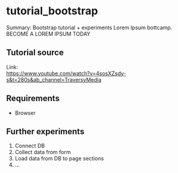 # tutorial_bootstrap

Summary:
Bootstrap tutorial + experiments
Lorem Ipsum bottcamp.  
BECOME A LOREM IPSUM TODAY

## Tutorial source

Link:  
https://www.youtube.com/watch?v=4sosXZsdy-s&t=280s&ab_channel=TraversyMedia

## Requirements

- Browser

## Further experiments

1. Connect DB
2. Collect data from form
3. Load data from DB to page sections
4. ...
